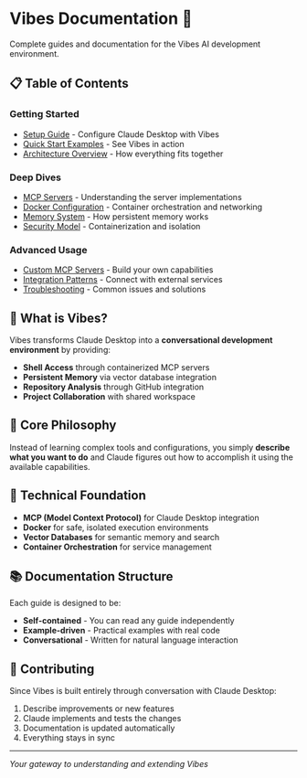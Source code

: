 # Vibes Documentation 📖

Complete guides and documentation for the Vibes AI development environment.

## 📋 Table of Contents

### Getting Started
- [Setup Guide](setup.md) - Configure Claude Desktop with Vibes
- [Quick Start Examples](examples.md) - See Vibes in action
- [Architecture Overview](architecture.md) - How everything fits together

### Deep Dives
- [MCP Servers](mcp-servers.md) - Understanding the server implementations
- [Docker Configuration](docker.md) - Container orchestration and networking
- [Memory System](memory.md) - How persistent memory works
- [Security Model](security.md) - Containerization and isolation

### Advanced Usage
- [Custom MCP Servers](custom-servers.md) - Build your own capabilities
- [Integration Patterns](integrations.md) - Connect with external services
- [Troubleshooting](troubleshooting.md) - Common issues and solutions

## 🎯 What is Vibes?

Vibes transforms Claude Desktop into a **conversational development environment** by providing:

- **Shell Access** through containerized MCP servers
- **Persistent Memory** via vector database integration  
- **Repository Analysis** through GitHub integration
- **Project Collaboration** with shared workspace

## 🚀 Core Philosophy

Instead of learning complex tools and configurations, you simply **describe what you want to do** and Claude figures out how to accomplish it using the available capabilities.

## 🔧 Technical Foundation

- **MCP (Model Context Protocol)** for Claude Desktop integration
- **Docker** for safe, isolated execution environments
- **Vector Databases** for semantic memory and search
- **Container Orchestration** for service management

## 📚 Documentation Structure

Each guide is designed to be:
- **Self-contained** - You can read any guide independently
- **Example-driven** - Practical examples with real code
- **Conversational** - Written for natural language interaction

## 🤝 Contributing

Since Vibes is built entirely through conversation with Claude Desktop:
1. Describe improvements or new features
2. Claude implements and tests the changes
3. Documentation is updated automatically
4. Everything stays in sync

---

*Your gateway to understanding and extending Vibes*
